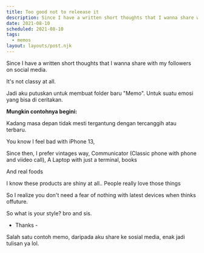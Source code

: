 ```yaml
---
title: Too good not to releease it
description: Since I have a written short thoughts that I wanna share with my followers on social media.
date: 2021-08-10
scheduled: 2021-08-10
tags:
  - memos
layout: layouts/post.njk
---
```


Since I have a written short thoughts that I wanna share with my followers on social media.

It's not classy at all.

Jadi aku putuskan untuk membuat folder baru "Memo". Untuk suatu emosi yang bisa di ceritakan.

<b>Mungkin contohnya begini:</b>

Kadang masa depan tidak mesti tergantung dengan tercanggih atau terbaru.

You know I feel bad with iPhone 13,

Since then, I prefer vintages way, Communicator (Classic phone with phone and viideo call), A Laptop with just a terminal, books

And real foods

I know these products are shiny at all.. People really love those things

So I realize you don't need a fear of nothing with latest devices when thinks offuture.

So what is your style? bro and sis.

- Thanks -

Salah satu contoh memo, daripada aku share ke sosial media, enak jadi tulisan ya lol.


